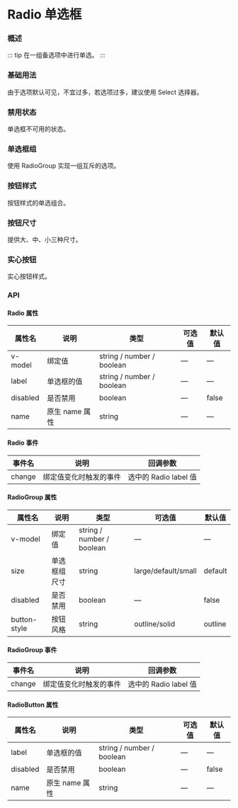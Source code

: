 # Radio 单选框

### 概述
::: tip
在一组备选项中进行单选。
:::

### 基础用法

由于选项默认可见，不宜过多，若选项过多，建议使用 Select 选择器。

<demo src="../demos/radio/radio-01-basic.vue"></demo>

### 禁用状态

单选框不可用的状态。

<demo src="../demos/radio/radio-02-disabled.vue"></demo>

### 单选框组

使用 RadioGroup 实现一组互斥的选项。

<demo src="../demos/radio/radio-03-group.vue"></demo>

### 按钮样式

按钮样式的单选组合。

<demo src="../demos/radio/radio-04-button.vue"></demo>

### 按钮尺寸

提供大、中、小三种尺寸。

<demo src="../demos/radio/radio-05-size.vue"></demo>

### 实心按钮

实心按钮样式。

<demo src="../demos/radio/radio-06-solid.vue"></demo>

### API

#### Radio 属性

| 属性名 | 说明 | 类型 | 可选值 | 默认值 |
|--------|------|------|--------|---------|
| v-model | 绑定值 | string / number / boolean | — | — |
| label | 单选框的值 | string / number / boolean | — | — |
| disabled | 是否禁用 | boolean | — | false |
| name | 原生 name 属性 | string | — | — |

#### Radio 事件

| 事件名 | 说明 | 回调参数 |
|--------|------|----------|
| change | 绑定值变化时触发的事件 | 选中的 Radio label 值 |

#### RadioGroup 属性

| 属性名 | 说明 | 类型 | 可选值 | 默认值 |
|--------|------|------|--------|---------|
| v-model | 绑定值 | string / number / boolean | — | — |
| size | 单选框组尺寸 | string | large/default/small | default |
| disabled | 是否禁用 | boolean | — | false |
| button-style | 按钮风格 | string | outline/solid | outline |

#### RadioGroup 事件

| 事件名 | 说明 | 回调参数 |
|--------|------|----------|
| change | 绑定值变化时触发的事件 | 选中的 Radio label 值 |

#### RadioButton 属性

| 属性名 | 说明 | 类型 | 可选值 | 默认值 |
|--------|------|------|--------|---------|
| label | 单选框的值 | string / number / boolean | — | — |
| disabled | 是否禁用 | boolean | — | false |
| name | 原生 name 属性 | string | — | — |